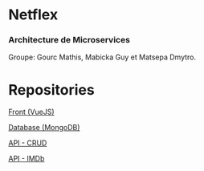 # Netflex

### Architecture de Microservices

Groupe: Gourc Mathis, Mabicka Guy et Matsepa Dmytro. 

# Repositories
[Front (VueJS)](https://github.com/gourcmathis/nx-vuejs)

[Database (MongoDB)](https://github.com/gourcmathis/nx-mongodb)

[API - CRUD](https://github.com/gourcmathis/nx-crud)

[API - IMDb](https://github.com/gourcmathis/nx-api-imdb)